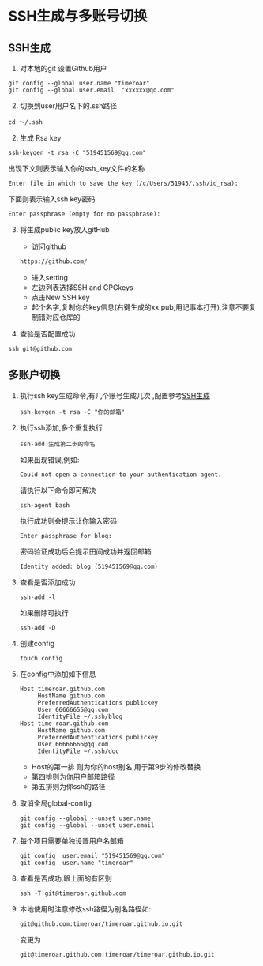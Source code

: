 

# SSH生成与多账号切换

## SSH生成

1. 对本地的git 设置Github用户

```shell
git config --global user.name "timeroar" 
git config --global user.email  "xxxxxx@qq.com"
```

2. 切换到user用户名下的.ssh路径

```shell
cd ～/.ssh
```

2. 生成 Rsa key

``` shell
ssh-keygen -t rsa -C "519451569@qq.com"
```

出现下文则表示输入你的ssh_key文件的名称

```shell
Enter file in which to save the key (/c/Users/51945/.ssh/id_rsa): 
```

下面则表示输入ssh key密码

```shell
Enter passphrase (empty for no passphrase):
```

3. 将生成public key放入gitHub

   - 访问github

   ```html
   https://github.com/
   ```

   - 进入setting
   - 左边列表选择SSH and GPGkeys
   - 点击New SSH key
   - 起个名字,复制你的key信息(右键生成的xx.pub,用记事本打开),注意不要复制错对应仓库的

   

5. 查验是否配置成功

```shell
ssh git@github.com
```

##	多账户切换

1. 执行ssh key生成命令,有几个账号生成几次 ,配置参考[SSH生成](#SSH生成)

   ```shell
   ssh-keygen -t rsa -C "你的邮箱"
   ```

2. 执行ssh添加,多个重复执行

   ```shell
   ssh-add 生成第二步的命名
   ```

   如果出现错误,例如:

   ```shell
   Could not open a connection to your authentication agent.
   ```

   请执行以下命令即可解决

   ```shell
   ssh-agent bash
   ```

   执行成功则会提示让你输入密码

   ```shell
   Enter passphrase for blog:
   ```

   密码验证成功后会提示田间成功并返回邮箱

   ```shell
   Identity added: blog (519451569@qq.com)
   ```

3. 查看是否添加成功

   ```shell
   ssh-add -l
   ```

   如果删除可执行

   ```shell
   ssh-add -D
   ```

4. 创建config

   ```shell
   touch config
   ```

5. 在config中添加如下信息

   ```shell
   Host timeroar.github.com
        HostName github.com
        PreferredAuthentications publickey
        User 66666655@qq.com
        IdentityFile ~/.ssh/blog
   Host time-roar.github.com
        HostName github.com
        PreferredAuthentications publickey
        User 66666666@qq.com
        IdentityFile ~/.ssh/doc
   ```

   - Host的第一排 则为你的host别名,用于第9步的修改替换
   - 第四排则为你用户邮箱路径
   - 第五排则为你ssh的路径

6. 取消全局global-config

   ```shell
   git config --global --unset user.name
   git config --global --unset user.email
   ```

7. 每个项目需要单独设置用户名邮箱

   ```shell
   git config  user.email "519451569@qq.com"
   git config  user.name "timeroar"
   ```

8. 查看是否成功,跟上面的有区别

   ```shell
   ssh -T git@timeroar.github.com
   ```

9. 本地使用时注意修改ssh路径为别名路径如:

   ```shell
   git@github.com:timeroar/timeroar.github.io.git
   ```

   变更为

   ```shell
   git@timeroar.github.com:timeroar/timeroar.github.io.git
   ```

